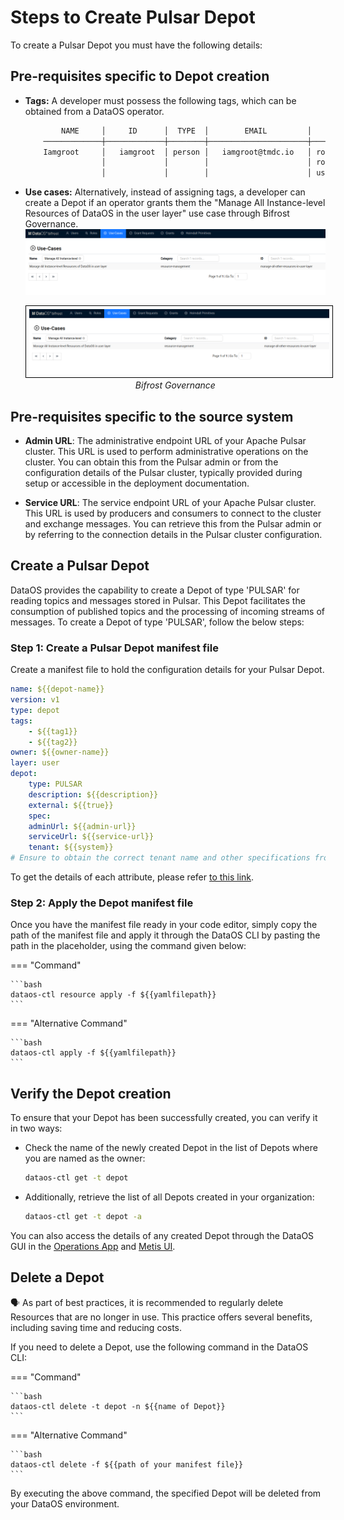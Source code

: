 # Steps to Create Pulsar Depot

To create a Pulsar Depot you must have the following details:

## Pre-requisites specific to Depot creation

- **Tags:** A developer must possess the following tags, which can be obtained from a DataOS operator.

    ```bash
            NAME     │     ID      │  TYPE  │        EMAIL         │              TAGS               
        ─────────────┼─────────────┼────────┼──────────────────────┼─────────────────────────────────
        Iamgroot     │   iamgroot  │ person │   iamgroot@tmdc.io   │ roles:id:data-dev,                            
                     │             │        │                      │ roles:id:user,                  
                     │             │        │                      │ users:id:iamgroot  
    ```

- **Use cases:** Alternatively, instead of assigning tags, a developer can create a Depot if an operator grants them the "Manage All Instance-level Resources of DataOS in the user layer" use case through Bifrost Governance.![](/usecase2.png)

    <center>
    <img src="/resources/depot/usecase2.png" alt="Bifrost Governance" style="width:60rem; border: 1px solid black; padding: 5px;" />
    <figcaption><i>Bifrost Governance</i></figcaption>
    </center>

## Pre-requisites specific to the source system

- **Admin URL**: The administrative endpoint URL of your Apache Pulsar cluster. This URL is used to perform administrative operations on the cluster. You can obtain this from the Pulsar admin or from the configuration details of the Pulsar cluster, typically provided during setup or accessible in the deployment documentation.

- **Service URL**: The service endpoint URL of your Apache Pulsar cluster. This URL is used by producers and consumers to connect to the cluster and exchange messages. You can retrieve this from the Pulsar admin or by referring to the connection details in the Pulsar cluster configuration.

## Create a Pulsar Depot

DataOS provides the capability to create a Depot of type 'PULSAR' for reading topics and messages stored in Pulsar. This Depot facilitates the consumption of published topics and the processing of incoming streams of messages. To create a Depot of type 'PULSAR', follow the below steps:

### **Step 1: Create a Pulsar Depot manifest file**

Create a manifest file to hold the configuration details for your Pulsar Depot.

```yaml 
name: ${{depot-name}}
version: v1
type: depot
tags:
    - ${{tag1}}
    - ${{tag2}}
owner: ${{owner-name}}
layer: user
depot:
    type: PULSAR       
    description: ${{description}}
    external: ${{true}}
    spec:              
    adminUrl: ${{admin-url}}
    serviceUrl: ${{service-url}}
    tenant: ${{system}}
# Ensure to obtain the correct tenant name and other specifications from your organization.
```

To get the details of each attribute, please refer [to this link](/resources/depot/configurations).
   


### **Step 2: Apply the Depot manifest file**

Once you have the manifest file ready in your code editor, simply copy the path of the manifest file and apply it through the DataOS CLI by pasting the path in the placeholder, using the command given below:


=== "Command"

    ```bash
    dataos-ctl resource apply -f ${{yamlfilepath}}
    ```

=== "Alternative Command"

    ```bash
    dataos-ctl apply -f ${{yamlfilepath}}
    ```



## Verify the Depot creation

To ensure that your Depot has been successfully created, you can verify it in two ways:

- Check the name of the newly created Depot in the list of Depots where you are named as the owner:

    ```bash
    dataos-ctl get -t depot
    ```

- Additionally, retrieve the list of all Depots created in your organization:

    ```bash
    dataos-ctl get -t depot -a
    ```

You can also access the details of any created Depot through the DataOS GUI in the [Operations App](https://dataos.info/interfaces/operations/) and [Metis UI](https://dataos.info/interfaces/metis/).

## Delete a Depot

<aside class="callout">
🗣️ As part of best practices, it is recommended to regularly delete Resources that are no longer in use. This practice offers several benefits, including saving time and reducing costs.
</aside>

If you need to delete a Depot, use the following command in the DataOS CLI:

=== "Command"

    ```bash
    dataos-ctl delete -t depot -n ${{name of Depot}}
    ```

=== "Alternative Command"

    ```bash
    dataos-ctl delete -f ${{path of your manifest file}}
    ```

By executing the above command, the specified Depot will be deleted from your DataOS environment.
